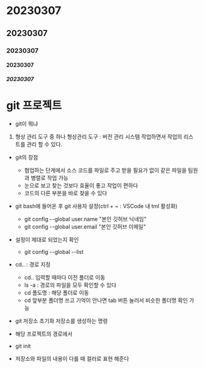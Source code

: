 # 20230307

<!-- md 문서 작성 -->
<!-- # 제목 작성(h1~h5) -->

## 20230307

### 20230307

#### 20230307

##### 20230307

<!-- 리스트 형태 작성 -->

# git 프로젝트

- git이 뭐냐

1. 형상 관리 도구 중 하나
   형상관리 도구 : 버전 관리 시스템
   작업하면서 작업의 리스트를 관리 할 수 있다.

- git의 장점

  - 협업하는 단계에서 소스 코드를 파일로 주고 받을 필요가 없이 같은 파일을 팀원과 병렬로 작업 가능
  - 눈으로 보고 찾는 것보다 효율이 좋고 작업이 편하다
  - 코드의 다른 부분을 바로 찾을 수 있다

- git bash에 들어온 후 git 사용자 설정(ctrl + ~ : VSCode 내 tml 활성화)

  - git config --global user.name "본인 깃허브 닉네임"
  - git config --global user.email "본인 깃허브 이메일"

- 설정이 제대로 되었는지 확인

  - git config --global --list

- cd.. : 경로 지정

  - cd.. 입력할 때마다 이전 폴더로 이동
  - ls -a : 경로의 파일을 모두 확인할 수 있다
  - cd 폴도명 : 해당 폴더로 이동
  - cd 앞부분 폴더명 쓰고 기억이 안나면 tab 버튼 눌러서 비슷한 폴더명 확인 가능

- git 저장소 초기화 저장소를 생성하는 명령
- 해당 프로젝트의 경로에서
- git init

- 저장소와 파일의 내용이 다를 때 컬러로 표현 해준다
